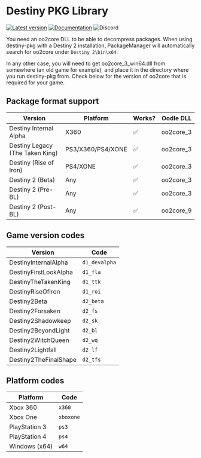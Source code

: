 # Destiny PKG Library

[![Latest version](https://img.shields.io/crates/v/destiny-pkg.svg)](https://crates.io/crates/destiny-pkg)
[![Documentation](https://docs.rs/destiny-pkg/badge.svg)](https://docs.rs/destiny-pkg)
![Discord](https://img.shields.io/discord/948590455715684393?label=v4nguard%20discord&color=%2377aaff)

You need an oo2core DLL to be able to decompress packages.
When using destiny-pkg with a Destiny 2 installation, PackageManager will automatically search for oo2core
under `Destiny 2\bin\x64`.

In any other case, you will need to get oo2core_3_win64.dll from somewhere (an old game for example), and place it in
the
directory where you run destiny-pkg from. Check below for the version of oo2core that is required for your game.

## Package format support

| Version                         | Platform          | Works? | Oodle DLL |
|---------------------------------|-------------------|--------|-----------|
| Destiny Internal Alpha          | X360              | ✅      | oo2core_3 |               
| Destiny Legacy (The Taken King) | PS3/X360/PS4/XONE | ✅      | oo2core_3 |
| Destiny (Rise of Iron)          | PS4/XONE          | ✅      | oo2core_3 |
| Destiny 2 (Beta)                | Any               | ✅      | oo2core_3 |
| Destiny 2 (Pre-BL)              | Any               | ✅      | oo2core_3 |
| Destiny 2 (Post-BL)             | Any               | ✅      | oo2core_9 |

## Game version codes

| Version               | Code          |
|-----------------------|---------------|
| DestinyInternalAlpha  | `d1_devalpha` |
| DestinyFirstLookAlpha | `d1_fla`      |
| DestinyTheTakenKing   | `d1_ttk`      |
| DestinyRiseOfIron     | `d1_roi`      |
| Destiny2Beta          | `d2_beta`     |
| Destiny2Forsaken      | `d2_fs`       |
| Destiny2Shadowkeep    | `d2_sk`       |
| Destiny2BeyondLight   | `d2_bl`       |
| Destiny2WitchQueen    | `d2_wq`       |
| Destiny2Lightfall     | `d2_lf`       |
| Destiny2TheFinalShape | `d2_tfs`      |

## Platform codes

| Platform      | Code      |
|---------------|-----------|
| Xbox 360      | `x360`    |
| Xbox One      | `xboxone` |
| PlayStation 3 | `ps3`     |
| PlayStation 4 | `ps4`     |
| Windows (x64) | `w64`     |